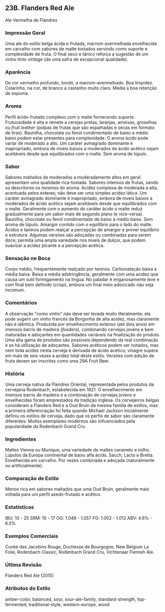 ## 23B. Flanders Red Ale
Ale Vermelha de Flandres

### Impressão Geral

Uma ale do estilo belga ácida e frutada, marrom-avermelhada envelhecida em carvalho com sabores de malte tostados servindo como suporte e complexidade de fruta. O final seco e tânico reforça a sugestão de um vinho tinto *vintage* (de uma safra de excepcional qualidade).

### Aparência

De cor vermelho profundo, bordô, a marrom-avermelhado. Boa limpidez. Colarinho, na cor, de branco a castanho muito claro. Média a boa retenção de espuma.

### Aroma

Perfil ácido-frutado complexo com o malte fornecendo suporte. Frutuosidade é alta e remete a cerejas pretas, laranjas, ameixas, groselhas ou *fruit leather* (polpas de frutas que são espalhadas e secas em formato de tiras). Baunilha, chocolate ou fenol condimentado de baixo a médio baixo podem estar presentes para complexidade. O aroma ácido pode variar de moderado a alto. Um caráter avinagrado dominante é inapropriado, embora de níveis baixos a moderados de ácido acético sejam aceitáveis desde que equilibrados com o malte. Sem aroma de lúpulo.

### Sabor

Sabores maltados de moderados a moderadamente altos em geral apresentam uma qualidade rica-tostada. Sabores intensos de frutas, sendo os descritores os mesmos do aroma. Acidez complexa de moderada a alta, acentuada pelos esteres; não deve ser uma simples acidez lática. Um caráter avinagrado dominante é inapropriado, embora de níveis baixos a moderados de ácido acético sejam aceitáveis desde que equilibrados com o malte. Geralmente com o aumento do caráter ácido o malte reduz gradualmente para um sabor mais de segundo plano (e vice-versa). Baunilha, chocolate ou fenol condimentado de baixo a médio baixo. Sem aroma de lúpulo. Amargor contido com o equilíbrio para o lado do malte. Ácidos e taninos podem realçar a percepção de amargor e prover equilíbrio e estrutura. Algumas versões são adoçadas ou combinadas para serem doce; permita uma ampla variedade nos níveis de dulçor, que podem suavizar a acidez picante e a percepção acética.

### Sensação ne Boca

Corpo médio, frequentemente realçado por taninos. Carbonatação baixa a média baixa. Baixa a média adstringência, geralmente com uma acidez que causa um sutil formigamento na língua. No paladar é enganosamente leve e com final bem definido (*crisp*), embora um final meio adocicado não seja incomum.

### Comentários

A observação "como vinho" não deve ser levada muito literalmente; ela pode sugerir um vinho francês da Borgonha de alta acidez, mas claramente não é idêntica. Produzida por envelhecimento extenso (até dois anos) em imensos barris de madeira (*foeders*), combinando cervejas jovens e bem maturadas e adoçantes em quantidades variáveis na finalização do produto. Uma alta gama de produtos são possíveis dependendo da real combinação e se há utilização de adoçantes. Sabores acéticos podem ser notados, mas nem toda acidez nesta cerveja é derivada de ácido acético; vinagre supera em mais de seis vezes a acidez total deste estilo. Versões com adição de fruta devem ser inscritas como uma 29A Fruit Beer.

### História

Uma cerveja nativa da Flandres Oriental, representada pelos produtos da cervejaria Rodenbach, estabelecida em 1821. O envelhecimento em imensos barris de madeira e a combinação de cervejas jovens e envelhecidas foram emprestados da tradição inglesa. Os cervejeiros belgas consideram a Flanders Red e a Oud Bruin da mesma família de estilos, mas a primeira diferenciação foi feita quando Michael Jackson inicialmente definiu os estilos de cerveja, dado que os perfis de sabor são claramente diferentes. Muitos exemplares modernos são influenciados pela popularidade da Rodenbach Grand Cru.

### Ingredientes

Maltes Vienna ou Munique, uma variedade de maltes caramelo e milho. Lúpulos da Europa continental de baixo alfa ácido. Sacch, Lacto e Bretta. Envelhecida em carvalho. Por vezes combinada e adoçada (naturalmente ou artificialmente).

### Comparação de Estilo

Menos rica em sabores maltados que uma Oud Bruin, geralmente mais voltada para um perfil azedo-frutado e acético.

### Estatísticas

IBU: 10 - 25
SRM: 10 - 17
OG: 1.048 - 1.057
FG: 1.002 - 1.012
ABV: 4.6% - 6.5%

### Exemplos Comerciais

Cuvée des Jacobins Rouge, Duchesse de Bourgogne, New Belgium La Folie, Rodenbach Classic, Rodenbach Grand Cru, Vichtenaar Flemish Ale.

### Última Revisão

Flanders Red Ale (2015)

### Atributos do Estilo

amber-color, balanced, sour, sour-ale-family, standard-strength, top-fermented, traditional-style, western-europe, wood
